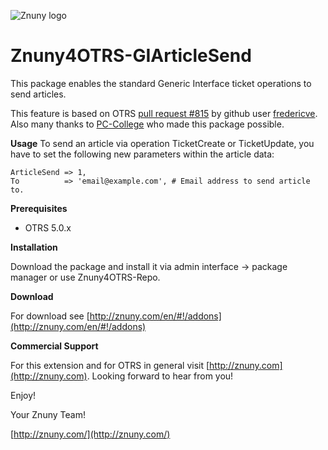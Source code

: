 ![Znuny logo](http://znuny.com/assets/images/logo_small.png)

Znuny4OTRS-GIArticleSend
========================
This package enables the standard Generic Interface ticket operations to send articles.

This feature is based on OTRS [pull request #815](https://github.com/OTRS/otrs/pull/815) by github user [fredericve](https://github.com/fredericve).
Also many thanks to [PC-College](https://www.pc-college.de/) who made this package possible.

**Usage**
To send an article via operation TicketCreate or TicketUpdate, you have to set the following new parameters within the article data:

```
ArticleSend => 1,
To          => 'email@example.com', # Email address to send article to.
```

**Prerequisites**

- OTRS 5.0.x

**Installation**

Download the package and install it via admin interface -> package manager or use Znuny4OTRS-Repo.

**Download**

For download see [http://znuny.com/en/#!/addons](http://znuny.com/en/#!/addons)

**Commercial Support**

For this extension and for OTRS in general visit [http://znuny.com](http://znuny.com). Looking forward to hear from you!

Enjoy!

 Your Znuny Team!

 [http://znuny.com/](http://znuny.com/)
